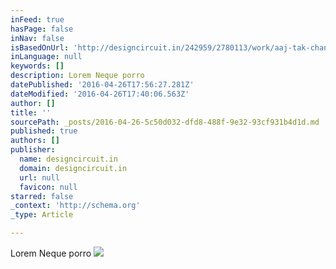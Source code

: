```yaml
---
inFeed: true
hasPage: false
inNav: false
isBasedOnUrl: 'http://designcircuit.in/242959/2780113/work/aaj-tak-channel-packaging'
inLanguage: null
keywords: []
description: Lorem Neque porro
datePublished: '2016-04-26T17:56:27.281Z'
dateModified: '2016-04-26T17:40:06.563Z'
author: []
title: ''
sourcePath: _posts/2016-04-26-5c50d032-dfd8-488f-9e32-93cf931b4d1d.md
published: true
authors: []
publisher:
  name: designcircuit.in
  domain: designcircuit.in
  url: null
  favicon: null
starred: false
_context: 'http://schema.org'
_type: Article

---
```

Lorem Neque porro
![](https://mir-s3-cdn-cf.behance.net/project_modules/disp/272c629446107.560cea7cbb273.jpg)